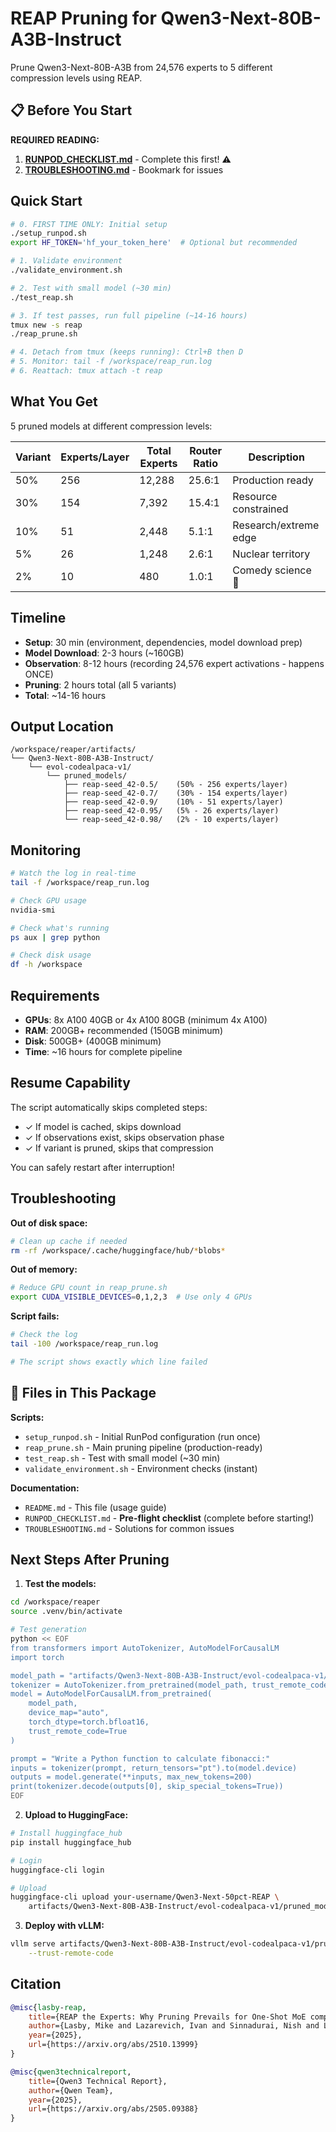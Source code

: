 # REAP Pruning for Qwen3-Next-80B-A3B-Instruct

Prune Qwen3-Next-80B-A3B from 24,576 experts to 5 different compression levels using REAP.

## 📋 Before You Start

**REQUIRED READING:**
1. **[RUNPOD_CHECKLIST.md](RUNPOD_CHECKLIST.md)** - Complete this first! ⚠️
2. **[TROUBLESHOOTING.md](TROUBLESHOOTING.md)** - Bookmark for issues

## Quick Start

```bash
# 0. FIRST TIME ONLY: Initial setup
./setup_runpod.sh
export HF_TOKEN='hf_your_token_here'  # Optional but recommended

# 1. Validate environment
./validate_environment.sh

# 2. Test with small model (~30 min)
./test_reap.sh

# 3. If test passes, run full pipeline (~14-16 hours)
tmux new -s reap
./reap_prune.sh

# 4. Detach from tmux (keeps running): Ctrl+B then D
# 5. Monitor: tail -f /workspace/reap_run.log
# 6. Reattach: tmux attach -t reap
```

## What You Get

5 pruned models at different compression levels:

| Variant | Experts/Layer | Total Experts | Router Ratio | Description |
|---------|--------------|---------------|--------------|-------------|
| 50% | 256 | 12,288 | 25.6:1 | Production ready |
| 30% | 154 | 7,392 | 15.4:1 | Resource constrained |
| 10% | 51 | 2,448 | 5.1:1 | Research/extreme edge |
| 5% | 26 | 1,248 | 2.6:1 | Nuclear territory |
| 2% | 10 | 480 | 1.0:1 | Comedy science 🎪 |

## Timeline

- **Setup**: 30 min (environment, dependencies, model download prep)
- **Model Download**: 2-3 hours (~160GB)
- **Observation**: 8-12 hours (recording 24,576 expert activations - happens ONCE)
- **Pruning**: 2 hours total (all 5 variants)
- **Total**: ~14-16 hours

## Output Location

```
/workspace/reaper/artifacts/
└── Qwen3-Next-80B-A3B-Instruct/
    └── evol-codealpaca-v1/
        └── pruned_models/
            ├── reap-seed_42-0.5/    (50% - 256 experts/layer)
            ├── reap-seed_42-0.7/    (30% - 154 experts/layer)
            ├── reap-seed_42-0.9/    (10% - 51 experts/layer)
            ├── reap-seed_42-0.95/   (5% - 26 experts/layer)
            └── reap-seed_42-0.98/   (2% - 10 experts/layer)
```

## Monitoring

```bash
# Watch the log in real-time
tail -f /workspace/reap_run.log

# Check GPU usage
nvidia-smi

# Check what's running
ps aux | grep python

# Check disk usage
df -h /workspace
```

## Requirements

- **GPUs**: 8x A100 40GB or 4x A100 80GB (minimum 4x A100)
- **RAM**: 200GB+ recommended (150GB minimum)
- **Disk**: 500GB+ (400GB minimum)
- **Time**: ~16 hours for complete pipeline

## Resume Capability

The script automatically skips completed steps:
- ✓ If model is cached, skips download
- ✓ If observations exist, skips observation phase
- ✓ If variant is pruned, skips that compression

You can safely restart after interruption!

## Troubleshooting

**Out of disk space:**
```bash
# Clean up cache if needed
rm -rf /workspace/.cache/huggingface/hub/*blobs*
```

**Out of memory:**
```bash
# Reduce GPU count in reap_prune.sh
export CUDA_VISIBLE_DEVICES=0,1,2,3  # Use only 4 GPUs
```

**Script fails:**
```bash
# Check the log
tail -100 /workspace/reap_run.log

# The script shows exactly which line failed
```

## 📁 Files in This Package

**Scripts:**
- `setup_runpod.sh` - Initial RunPod configuration (run once)
- `reap_prune.sh` - Main pruning pipeline (production-ready)
- `test_reap.sh` - Test with small model (~30 min)
- `validate_environment.sh` - Environment checks (instant)

**Documentation:**
- `README.md` - This file (usage guide)
- `RUNPOD_CHECKLIST.md` - **Pre-flight checklist** (complete before starting!)
- `TROUBLESHOOTING.md` - Solutions for common issues

## Next Steps After Pruning

1. **Test the models:**
```bash
cd /workspace/reaper
source .venv/bin/activate

# Test generation
python << EOF
from transformers import AutoTokenizer, AutoModelForCausalLM
import torch

model_path = "artifacts/Qwen3-Next-80B-A3B-Instruct/evol-codealpaca-v1/pruned_models/reap-seed_42-0.5"
tokenizer = AutoTokenizer.from_pretrained(model_path, trust_remote_code=True)
model = AutoModelForCausalLM.from_pretrained(
    model_path,
    device_map="auto",
    torch_dtype=torch.bfloat16,
    trust_remote_code=True
)

prompt = "Write a Python function to calculate fibonacci:"
inputs = tokenizer(prompt, return_tensors="pt").to(model.device)
outputs = model.generate(**inputs, max_new_tokens=200)
print(tokenizer.decode(outputs[0], skip_special_tokens=True))
EOF
```

2. **Upload to HuggingFace:**
```bash
# Install huggingface_hub
pip install huggingface_hub

# Login
huggingface-cli login

# Upload
huggingface-cli upload your-username/Qwen3-Next-50pct-REAP \
    artifacts/Qwen3-Next-80B-A3B-Instruct/evol-codealpaca-v1/pruned_models/reap-seed_42-0.5
```

3. **Deploy with vLLM:**
```bash
vllm serve artifacts/Qwen3-Next-80B-A3B-Instruct/evol-codealpaca-v1/pruned_models/reap-seed_42-0.5 \
    --trust-remote-code
```

## Citation

```bibtex
@misc{lasby-reap,
    title={REAP the Experts: Why Pruning Prevails for One-Shot MoE compression},
    author={Lasby, Mike and Lazarevich, Ivan and Sinnadurai, Nish and Lie, Sean and Ioannou, Yani and Thangarasa, Vithursan},
    year={2025},
    url={https://arxiv.org/abs/2510.13999}
}

@misc{qwen3technicalreport,
    title={Qwen3 Technical Report},
    author={Qwen Team},
    year={2025},
    url={https://arxiv.org/abs/2505.09388}
}
```



